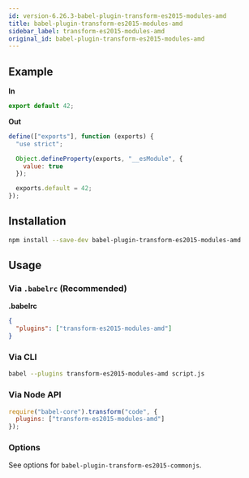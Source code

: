 ```yaml
---
id: version-6.26.3-babel-plugin-transform-es2015-modules-amd
title: babel-plugin-transform-es2015-modules-amd
sidebar_label: transform-es2015-modules-amd
original_id: babel-plugin-transform-es2015-modules-amd
---
```


## Example

**In**

```javascript
export default 42;
```

**Out**

```javascript
define(["exports"], function (exports) {
  "use strict";

  Object.defineProperty(exports, "__esModule", {
    value: true
  });

  exports.default = 42;
});
```

## Installation

```sh
npm install --save-dev babel-plugin-transform-es2015-modules-amd
```

## Usage

### Via `.babelrc` (Recommended)

**.babelrc**

```json
{
  "plugins": ["transform-es2015-modules-amd"]
}
```

### Via CLI

```sh
babel --plugins transform-es2015-modules-amd script.js
```

### Via Node API

```javascript
require("babel-core").transform("code", {
  plugins: ["transform-es2015-modules-amd"]
});
```

### Options

See options for `babel-plugin-transform-es2015-commonjs`.

